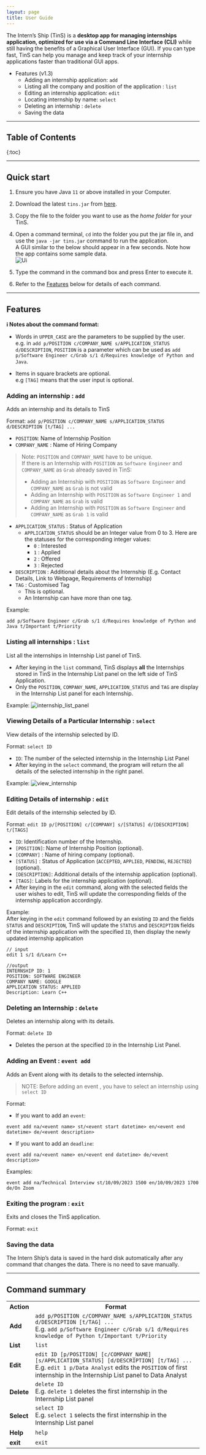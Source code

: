 ```yaml
---
layout: page
title: User Guide
---
```


The Intern’s Ship (TinS) is a **desktop app for managing internships application, optimized for use via a Command Line
Interface (CLI)** while still having the benefits of a Graphical User Interface (GUI). If you can type fast, TinS can
help you manage and keep track of your internship applications faster than traditional GUI apps.

* Features (v1.3)
  * Adding an internship application: `add`
  * Listing all the company and position of the application : `list`
  * Editing an internship application: `edit`
  * Locating internship by name: `select`
  * Deleting an internship : `delete`
  * Saving the data

-----------------
## Table of Contents
{:toc}

--------------------------------------------------------------------------------------------------------------------

## Quick start

1. Ensure you have Java `11` or above installed in your Computer.

2. Download the latest `tins.jar` from [here](https://github.com/se-edu/addressbook-level3/releases).

3. Copy the file to the folder you want to use as the _home folder_ for your TinS.

4. Open a command terminal, `cd` into the folder you put the jar file in, and use the `java -jar tins.jar` command to run the application.<br>
   A GUI similar to the below should appear in a few seconds. Note how the app contains some sample data.<br>
   ![Ui](images/Ui.png)

5. Type the command in the command box and press Enter to execute it.

6. Refer to the [Features](#features) below for details of each command.

--------------------------------------------------------------------------------------------------------------------

## Features

<div markdown="block" class="alert alert-info">

**:information_source: Notes about the command format:**<br>

* Words in `UPPER_CASE` are the parameters to be supplied by the user.<br>
  e.g. in `add p/POSITION c/COMPANY_NAME s/APPLICATION_STATUS d/DESCRIPTION`, `POSITION` is a parameter which can be
  used as `add p/Software Engineer c/Grab s/1 d/Requires knowledge of Python and Java`.

* Items in square brackets are optional.<br>
  e.g `[TAG]` means that the user input is optional.

</div>

### Adding an internship : `add`

Adds an internship and its details to TinS

Format: `add p/POSITION c/COMPANY_NAME s/APPLICATION_STATUS d/DESCRIPTION [t/TAG] ...`

* `POSITION`: Name of Internship Position
* `COMPANY_NAME` : Name of Hiring Company

> Note: `POSITION` and `COMPANY_NAME` have to be unique. <br>
> If there is an Internship with `POSITION` as `Software Engineer` and `COMPANY_NAME` as `Grab` already saved in TinS:
> * Adding an Internship with `POSITION` as `Software Engineer` and `COMPANY_NAME` as `Grab` is not valid
> * Adding an Internship with `POSITION` as `Software Engineer 1` and `COMPANY_NAME` as `Grab` is valid
> * Adding an Internship with `POSITION` as `Software Engineer` and `COMPANY_NAME` as `Grab 1` is valid

* `APPLICATION_STATUS` : Status of Application
  * `APPLICATION_STATUS` should be an Integer value from 0 to 3. Here are the statuses for the corresponding integer
  values:
    * `0` : Interested
    * `1` : Applied
    * `2` : Offered
    * `3` : Rejected
* `DESCRIPTION` : Additional details about the Internship (E.g. Contact Details, Link to Webpage, Requirements of
Internship)
* `TAG` : Customised Tag
  * This is optional.
  * An Internship can have more than one tag.

Example:
```
add p/Software Engineer c/Grab s/1 d/Requires knowledge of Python and Java t/Important t/Priority
```

### Listing all internships : `list`

List all the internships in Internship List panel of TinS.

* After keying in the `list` command, TinS displays **all** the Internships stored in TinS in the Internship List panel on
the left side of TinS Application.
* Only the `POSITION`, `COMPANY_NAME`, `APPLICATION_STATUS` and `TAG` are display in the Internship List panel for each
Internship.

Example:
![internship_list_panel](images/internship_list_panel.png)

### Viewing Details of a Particular Internship : `select`

View details of the internship selected by ID.

Format: `select ID`

* `ID`: The number of the selected internship in the Internship List Panel
* After keying in the `select` command, the program will return the all details of the selected internship in the right
panel.

Example:
![view_internship](images/view_internship.png)

### Editing Details of internship : `edit`

Edit details of the internship selected by ID.

Format: `edit ID p/[POSITION] c/[COMPANY] s/[STATUS] d/[DESCRIPTION] t/[TAGS]`

* `ID`: Identification number of the Internship.
* `[POSITION]`: Name of Internship Position (optional).
* `[COMPANY]` : Name of hiring company (optional).
* `[STATUS]` : Status of Application (`ACCEPTED`, `APPLIED`, `PENDING`, `REJECTED`) (optional).
* `[DESCRIPTION]`: Additional details of the internship application (optional).
* `[TAGS]`: Labels for the internship application (optional).
* After keying in the `edit` command, along with the selected fields the user wishes to edit, TinS will update the
  corresponding fields of the internship application accordingly.

Example: <br>
After keying in the `edit` command followed by an existing `ID` and the fields `STATUS` and `DESCRIPTION`, TinS
will update the `STATUS` and `DESCRIPTION` fields of the internship application with the specified `ID`, then display
the newly updated internship application

~~~
// input
edit 1 s/1 d/Learn C++
~~~
~~~
//output
INTERNSHIP ID: 1
POSITION: SOFTWARE ENGINEER
COMPANY NAME: GOOGLE
APPLICATION STATUS: APPLIED
Description: Learn C++
~~~

### Deleting an Internship : `delete`

Deletes an internship along with its details.

Format: `delete ID`
* Deletes the person at the specified `ID` in the Internship List Panel.


### Adding an Event : `event add`
Adds an Event along with its details to the selected internship.

> NOTE: Before adding an event , you have to select an internship using `select ID`

Format: 

* If you want to add an `event`: 

`event add na/<event name> st/<event start datetime> en/<event end datetime> de/<event description>`

* If you want to add an `deadline`:

`event add na/<event name> en/<event end datetime> de/<event description>`

Examples:
```
event add na/Technical Interview st/10/09/2023 1500 en/10/09/2023 1700 de/On Zoom
```

### Exiting the program : `exit`

Exits and closes the TinS application.

Format: `exit`

### Saving the data

The Intern Ship’s data is saved in the hard disk automatically after any command that changes the data.
There is no need to save manually.

--------------------------------------------------------------------------------------------------------------------

## Command summary
<table>

<tr>
<th>Action</th>
<th>Format</th>
</tr>

<tr>
<td><b>Add</b></td>
<td><code>add p/POSITION c/COMPANY_NAME s/APPLICATION_STATUS d/DESCRIPTION [t/TAG] ...</code><br>
E.g. <code>add p/Software Engineer c/Grab s/1 d/Requires knowledge of Python t/Important t/Priority</code></td>
</tr>

<tr>
<td><b>List</b></td>
<td><code>list</td>
</tr>

<tr>
<td><b>Edit</b></td>
<td><code>edit ID [p/POSITION] [c/COMPANY_NAME] [s/APPLICATION_STATUS] [d/DESCRIPTION] [t/TAG] ...</code><br>
E.g. <code>edit 1 p/Data Analyst</code> edits the <code>POSITION</code> of first internship in the Internship List panel
to Data Analyst</td>
</tr>

<tr>
<td><b>Delete</b></td>
<td><code>delete ID</code><br>
E.g. <code>delete 1</code> deletes the first internship in the Internship List panel</td>
</tr>

<tr>
<td><b>Select</b></td>
<td><code>select ID</code><br>
E.g. <code>select 1</code> selects the first internship in the Internship List panel</td>
</tr>

<tr>
<td><b>Help</b></td>
<td><code>help</code></td>
</tr>

<tr>
<td><b>exit</b></td>
<td><code>exit</code></td>
</tr>

</table>
